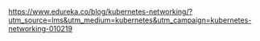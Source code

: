 https://www.edureka.co/blog/kubernetes-networking/?utm_source=lms&utm_medium=kubernetes&utm_campaign=kubernetes-networking-010219
